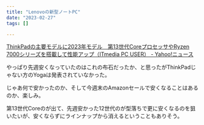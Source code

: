 ```yaml
---
title: "Lenovoの新型ノートPC"
date: "2023-02-27"
tags: []

---
```


[ThinkPadの主要モデルに2023年モデル　第13世代CoreプロセッサやRyzen 7000シリーズを搭載して性能アップ（ITmedia PC USER） - Yahoo!ニュース](https://news.yahoo.co.jp/articles/44ffc7b809cf824fce9b20e9cde224c7b7bbc282)

やっぱり先週安くなっていたのはこれの布石だったか、と思ったがThinkPadじゃない方のYogaは発表されていなかった。

じゃあ何で安かったのか、そして今週末のAmazonセールで安くなることはあるのか、楽しみ。

第13世代Coreのが出て、先週安かった12世代のが型落ちで更に安くなるのを狙いたいが、安くならずにラインナップから消えるということもありそう。
